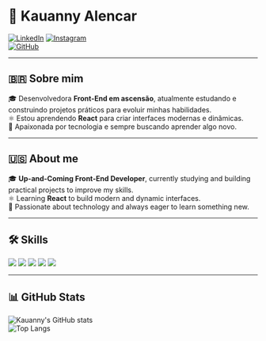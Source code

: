 # 🌟 Kauanny Alencar

[![LinkedIn](https://img.shields.io/badge/LinkedIn-Connect-blue?style=for-the-badge&logo=linkedin)](https://www.linkedin.com/in/kauannyalencar)
[![Instagram](https://img.shields.io/badge/Instagram-Follow-E4405F?style=for-the-badge&logo=instagram)](https://www.instagram.com/kauanny_alencar)  
[![GitHub](https://img.shields.io/badge/GitHub-Profile-black?style=for-the-badge&logo=github)](https://github.com/Kauannyalencar)

---

## 🇧🇷 Sobre mim
🎓 Desenvolvedora **Front-End em ascensão**, atualmente estudando e construindo projetos práticos para evoluir minhas habilidades.  
⚛️ Estou aprendendo **React** para criar interfaces modernas e dinâmicas.  
🚀 Apaixonada por tecnologia e sempre buscando aprender algo novo.  

---

## 🇺🇸 About me
🎓 **Up-and-Coming Front-End Developer**, currently studying and building practical projects to improve my skills.  
⚛️ Learning **React** to build modern and dynamic interfaces.  
🚀 Passionate about technology and always eager to learn something new.  

---

## 🛠️ Skills
<div>
  <img src="https://img.shields.io/badge/HTML5-E34F26?style=for-the-badge&logo=html5&logoColor=white" />
  <img src="https://img.shields.io/badge/CSS3-1572B6?style=for-the-badge&logo=css3&logoColor=white" />
  <img src="https://img.shields.io/badge/JavaScript-F7DF1E?style=for-the-badge&logo=javascript&logoColor=black" />
  <img src="https://img.shields.io/badge/Sass-CC6699?style=for-the-badge&logo=sass&logoColor=white" />
  <img src="https://img.shields.io/badge/React-20232A?style=for-the-badge&logo=react&logoColor=61DAFB" />
</div>

---

## 📊 GitHub Stats
![Kauanny's GitHub stats](https://github-readme-stats.vercel.app/api?username=KauannyAlencar&show_icons=true&theme=radical)  
![Top Langs](https://github-readme-stats.vercel.app/api/top-langs/?username=KauannyAlencar&layout=compact&theme=radical)
